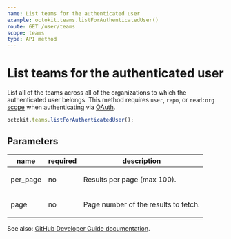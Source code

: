 ```yaml
---
name: List teams for the authenticated user
example: octokit.teams.listForAuthenticatedUser()
route: GET /user/teams
scope: teams
type: API method
---
```


# List teams for the authenticated user

List all of the teams across all of the organizations to which the authenticated user belongs. This method requires `user`, `repo`, or `read:org` [scope](https://docs.github.com/apps/building-oauth-apps/understanding-scopes-for-oauth-apps/) when authenticating via [OAuth](https://docs.github.com/apps/building-oauth-apps/).

```js
octokit.teams.listForAuthenticatedUser();
```

## Parameters

<table>
  <thead>
    <tr>
      <th>name</th>
      <th>required</th>
      <th>description</th>
    </tr>
  </thead>
  <tbody>
    <tr><td>per_page</td><td>no</td><td>

Results per page (max 100).

</td></tr>
<tr><td>page</td><td>no</td><td>

Page number of the results to fetch.

</td></tr>
  </tbody>
</table>

See also: [GitHub Developer Guide documentation](https://docs.github.com/rest/reference/teams/#list-teams-for-the-authenticated-user).
